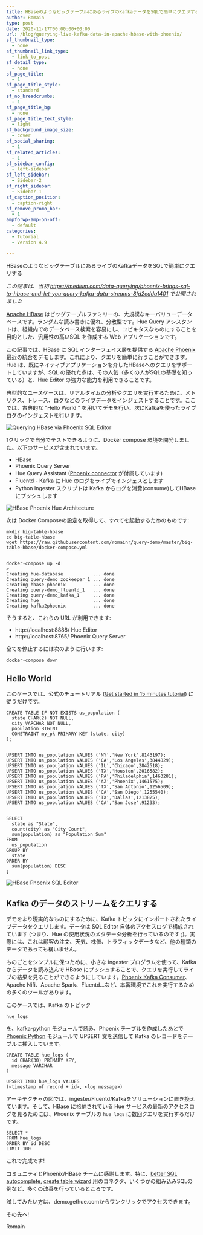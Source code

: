 ```yaml
---
title: HBaseのようなビッグテーブルにあるライブのKafkaデータをSQLで簡単にクエリする
author: Romain
type: post
date: 2020-11-17T00:00:00+00:00
url: /blog/querying-live-kafka-data-in-apache-hbase-with-phoenix/
sf_thumbnail_type:
  - none
sf_thumbnail_link_type:
  - link_to_post
sf_detail_type:
  - none
sf_page_title:
  - 1
sf_page_title_style:
  - standard
sf_no_breadcrumbs:
  - 1
sf_page_title_bg:
  - none
sf_page_title_text_style:
  - light
sf_background_image_size:
  - cover
sf_social_sharing:
  - 1
sf_related_articles:
  - 1
sf_sidebar_config:
  - left-sidebar
sf_left_sidebar:
  - Sidebar-2
sf_right_sidebar:
  - Sidebar-1
sf_caption_position:
  - caption-right
sf_remove_promo_bar:
  - 1
ampforwp-amp-on-off:
  - default
categories:
  - Tutorial
  - Version 4.9

---
```

HBaseのようなビッグテーブルにあるライブのKafkaデータをSQLで簡単にクエリする

*この記事は、当初 https://medium.com/data-querying/phoenix-brings-sql-to-hbase-and-let-you-query-kafka-data-streams-8fd2edda1401 で公開されました*

[Apache HBase](https://hbase.apache.org/) はビッグテーブルファミリーの、大規模なキーバリューデータベースです。ランダムな読み書きに優れ、分散型です。Hue Query アシスタントは、組織内でのデータベース検索を容易にし、ユビキタスなものにすることを目的とした、汎用性の高いSQL を作成する Web アプリケーションです。

この記事では、HBase に SQL インターフェイス層を提供する [Apache Phoenix](https://phoenix.apache.org/) 最近の統合をデモします。これにより、クエリを簡単に行うことができます。Hue は、既にネイティブアプリケーションを介したHBaseへのクエリをサポートしていますが、SQL の優れた点は、その人気（多くの人がSQLの基礎を知っている）と、Hue Editor の強力な能力を利用できることです。

典型的なユースケースは、リアルタイムの分析やクエリを実行するために、メトリクス、トレース、ログなどのライブデータをインジェストすることです。ここでは、古典的な "Hello World " を用いてデモを行い、次にKafkaを使ったライブログのインジェストを行います。

![Querying HBase via Phoenix SQL Editor](https://cdn.gethue.com/uploads/2020/11/peek-phoenix.gif)

1クリックで自分でテストできるように、Docker compose 環境を開発しました。以下のサービスが含まれています。

* HBase
* Phoenix Query Server
* Hue Query Assistant ([Phoenix connector](https://docs.gethue.com/administrator/configuration/connectors/#apache-phoenix) が付属しています)
* Fluentd - Kafka に Hue のログをライブでインジェスとします
* Python Ingester スクリプトは Kafka からログを消費(consume)してHBaseにプッシュします

![HBase Phoenix Hue Architecture](https://cdn.gethue.com/uploads/2020/11/hue-phoenix-hbase-archi.png)

次は Docker Composeの設定を取得して、すべてを起動するためのものです:

    mkdir big-table-hbase
    cd big-table-hbase
    wget https://raw.githubusercontent.com/romainr/query-demo/master/big-table-hbase/docker-compose.yml


    docker-compose up -d
    >
    Creating hue-database           ... done
    Creating query-demo_zookeeper_1 ... done
    Creating hbase-phoenix          ... done
    Creating query-demo_fluentd_1   ... done
    Creating query-demo_kafka_1     ... done
    Creating hue                    ... done
    Creating kafka2phoenix          ... done

そうすると、これらの URL が利用できます:

* http://localhost:8888/ Hue Editor
* http://localhost:8765/ Phoenix Query Server

全てを停止するには次のように行います:

    docker-compose down

## Hello World

このケースでは、公式のチュートリアル ([Get started in 15 minutes tutorial](https://phoenix.apache.org/Phoenix-in-15-minutes-or-less.html)) に従うだけです。

    CREATE TABLE IF NOT EXISTS us_population (
      state CHAR(2) NOT NULL,
      city VARCHAR NOT NULL,
      population BIGINT
      CONSTRAINT my_pk PRIMARY KEY (state, city)
    );


    UPSERT INTO us_population VALUES ('NY','New York',8143197);
    UPSERT INTO us_population VALUES ('CA','Los Angeles',3844829);
    UPSERT INTO us_population VALUES ('IL','Chicago',2842518);
    UPSERT INTO us_population VALUES ('TX','Houston',2016582);
    UPSERT INTO us_population VALUES ('PA','Philadelphia',1463281);
    UPSERT INTO us_population VALUES ('AZ','Phoenix',1461575);
    UPSERT INTO us_population VALUES ('TX','San Antonio',1256509);
    UPSERT INTO us_population VALUES ('CA','San Diego',1255540);
    UPSERT INTO us_population VALUES ('TX','Dallas',1213825);
    UPSERT INTO us_population VALUES ('CA','San Jose',91233);


    SELECT
      state as "State",
      count(city) as "City Count",
      sum(population) as "Population Sum"
    FROM
      us_population
    GROUP BY
      state
    ORDER BY
      sum(population) DESC
    ;

![HBase Phoenix SQL Editor](https://cdn.gethue.com/uploads/2020/11/hue-editor-phoenix.png)

## Kafka のデータのストリームをクエリする

デモをより現実的なものにするために、Kafka トピックにインポートされたライブデータをクエリします。データは SQL Editor 自体のアクセスログで構成されています (つまり、Hue の使用状況のメタデータ分析を行っているのです ;)。実際には、これは顧客の注文、天気、株価、トラフィックデータなど、他の種類のデータであっても構いません。

ものごとをシンプルに保つために、小さな ingester プログラムを使って、Kafka からデータを読み込んで HBase にプッシュすることで、クエリを実行してライブの結果を見ることができるようにしています。[Phoenix Kafka Consumer](https://phoenix.apache.org/kafka.html)、Apache Nifi、Apache Spark、Fluentd...など、本番環境でこれを実行するための多くのツールがあります。

このケースでは、Kafka のトピック

    hue_logs

を、kafka-python モジュールで読み、Phoenix テーブルを作成したあとで [Phoenix Python](https://phoenix.apache.org/python.html) モジュールで UPSERT 文を送信して Kafka のレコードをテーブルに挿入しています。

    CREATE TABLE hue_logs (
      id CHAR(30) PRIMARY KEY,
      message VARCHAR
    )

    UPSERT INTO hue_logs VALUES
    (<timestamp of record + id>, <log message>)

アーキテクチャの図では、ingester/Fluentd/Kafkaをソリューションに置き換えています。そして、HBase に格納されている Hue サービスの最新のアクセスログを見るためには、Phoenix テーブルの `hue_logs` に数回クエリを実行するだけです。

    SELECT *
    FROM hue_logs
    ORDER BY id DESC
    LIMIT 100

これで完成です!

コミュニティとPhoenix/HBase チームに感謝します。特に、[better SQL autocomplete](https://docs.gethue.com/developer/development/#sql-parsers), [create table wizard](/querying-exploring-the-instacart-dataset-part-1-ingesting-the-data/) 用のコネクタ、いくつかの組み込みSQLの例など、多くの改善を行っているところです。

試してみたい方は、demo.gethue.comからワンクリックでアクセスできます。

その先へ!

Romain
